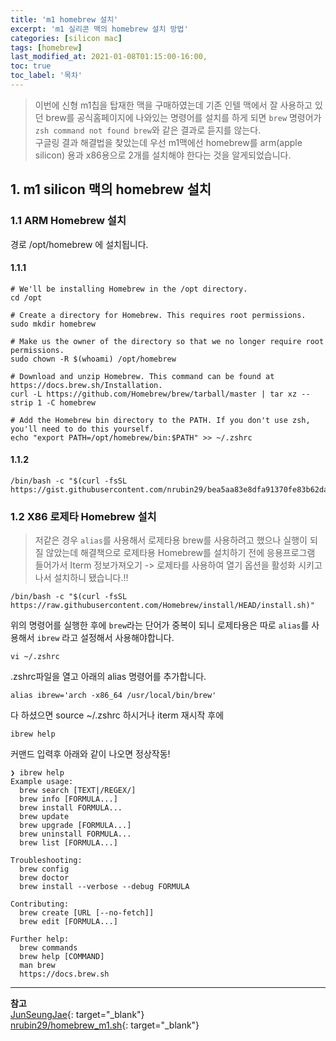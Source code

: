 ```yaml
---
title: 'm1 homebrew 설치'
excerpt: 'm1 실리콘 맥의 homebrew 설치 방법' 
categories: [silicon mac]
tags: [homebrew]
last_modified_at: 2021-01-08T01:15:00-16:00, 
toc: true 
toc_label: '목차'
---
```


> 이번에 신형 m1칩을 탑재한 맥을 구매하였는데 기존 인텔 맥에서 잘 사용하고 있던 brew를 공식홈페이지에 나와있는 명령어를 설치를 하게 되면
`brew` 명령어가 `zsh command not found brew`와 같은 결과로 듣지를 않는다. <br>
구글링 결과 해결법을 찾았는데 우선 m1맥에선 homebrew를 arm(apple silicon) 용과 x86용으로 2개를 설치해야 한다는 것을 알게되었습니다.<br>

## 1. m1 silicon 맥의 homebrew 설치

### 1.1 ARM Homebrew 설치

경로 /opt/homebrew 에 설치됩니다.

#### 1.1.1

```
# We'll be installing Homebrew in the /opt directory.
cd /opt

# Create a directory for Homebrew. This requires root permissions.
sudo mkdir homebrew

# Make us the owner of the directory so that we no longer require root permissions.
sudo chown -R $(whoami) /opt/homebrew

# Download and unzip Homebrew. This command can be found at https://docs.brew.sh/Installation.
curl -L https://github.com/Homebrew/brew/tarball/master | tar xz --strip 1 -C homebrew

# Add the Homebrew bin directory to the PATH. If you don't use zsh, you'll need to do this yourself.
echo "export PATH=/opt/homebrew/bin:$PATH" >> ~/.zshrc
```

#### 1.1.2

```
/bin/bash -c "$(curl -fsSL https://gist.githubusercontent.com/nrubin29/bea5aa83e8dfa91370fe83b62dad6dfa/raw/48f48f7fef21abb308e129a80b3214c2538fc611/homebrew_m1.sh)"
```

### 1.2 X86 로제타 Homebrew 설치

> 저같은 경우 `alias`를 사용해서 로제타용 brew를 사용하려고 했으나 실행이 되질 않았는데 해결책으로 로제타용 Homebrew를 설치하기 전에 응용프로그램
들어가서 Iterm 정보가져오기 -> 로제타를 사용하여 열기 옵션을 활성화 시키고나서 설치하니 됐습니다.!!

```
/bin/bash -c "$(curl -fsSL https://raw.githubusercontent.com/Homebrew/install/HEAD/install.sh)"
```

위의 명령어를 실행한 후에 `brew`라는 단어가 중복이 되니 로제타용은 따로 `alias`를 사용해서 `ibrew` 라고 설정해서 사용해야합니다.
<br>

```
vi ~/.zshrc
```

.zshrc파일을 열고 아래의 alias 명령어를 추가합니다.

```
alias ibrew='arch -x86_64 /usr/local/bin/brew'
```

다 하셨으면 source ~/.zshrc 하시거나 iterm 재시작 후에

```
ibrew help
```

커맨드 입력후 아래와 같이 나오면 정상작동!

```
❯ ibrew help
Example usage:
  brew search [TEXT|/REGEX/]
  brew info [FORMULA...]
  brew install FORMULA...
  brew update
  brew upgrade [FORMULA...]
  brew uninstall FORMULA...
  brew list [FORMULA...]

Troubleshooting:
  brew config
  brew doctor
  brew install --verbose --debug FORMULA

Contributing:
  brew create [URL [--no-fetch]]
  brew edit [FORMULA...]

Further help:
  brew commands
  brew help [COMMAND]
  man brew
  https://docs.brew.sh
```

---

**참고** <br>
[JunSeungJae](https://ninanung0503.medium.com/apple-silicon-m1-mac%EC%97%90-homebrew-%EC%84%A4%EC%B9%98%ED%95%98%EA%B8%B0-7b6c0d3aba08){:
target="\_blank"} <br>
[nrubin29/homebrew_m1.sh](https://gist.github.com/nrubin29/bea5aa83e8dfa91370fe83b62dad6dfa){: target="\_blank"} <br>
